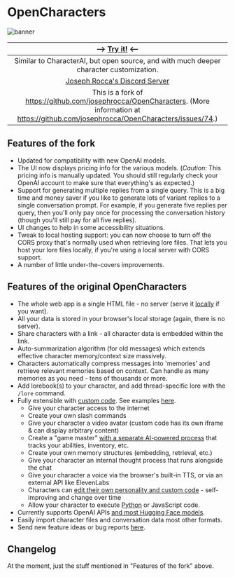 # OpenCharacters

![banner](https://user-images.githubusercontent.com/1167575/225629372-eb4de08a-ed62-4660-a83d-6e42a5c092d7.jpg)

| ⟶ [**Try it!**](https://markphaedrus.github.io/OpenCharacters) ⟵ |
| :---: |
| Similar to CharacterAI, but open source, and with much deeper character customization. |
| [Joseph Rocca's Discord Server](https://discord.gg/5tkWXJFqPV) |
| This is a fork of <https://github.com/josephrocca/OpenCharacters>. (More information at <https://github.com/josephrocca/OpenCharacters/issues/74>.) |

## Features of the fork

* Updated for compatibility with new OpenAI models.
* The UI now displays pricing info for the various models. (*Caution:* This pricing info is manually updated. You should still regularly check your OpenAI account to make sure that everything's as expected.)
* Support for generating multiple replies from a single query. This is a big time and money saver if you like to generate lots of variant replies to a single conversation prompt. For example, if you generate five replies per query, then you'll only pay once for processing the conversation history (though you'll still pay for all five replies).
* UI changes to help in some accessibility situations.
* Tweak to local hosting support: you can now choose to turn off the CORS proxy that's normally used when retrieving lore files. That lets you host your lore files locally, if you're using a local server with CORS support.
* A number of little under-the-covers improvements.

## Features of the original OpenCharacters

* The whole web app is a single HTML file - no server (serve it [locally](docs/local-setup.md) if you want).
* All your data is stored in your browser's local storage (again, there is no server).
* Share characters with a link - all character data is embedded within the link.
* Auto-summarization algorithm (for old messages) which extends effective character memory/context size massively.
* Characters automatically compress messages into 'memories' and retrieve relevant memories based on context. Can handle as many memories as you need - tens of thousands or more.
* Add lorebook(s) to your character, and add thread-specific lore with the `/lore` command.
* Fully extensible with [custom code](docs/custom-code.md). See examples [here](docs/custom-code-examples.md).
  * Give your character access to the internet
  * Create your own slash commands
  * Give your character a video avatar (custom code has its own iframe & can display arbitrary content)
  * Create a "game master" [with a separate AI-powered process](https://tinyurl.com/5t3x8pdk) that tracks your abilities, inventory, etc.
  * Create your own memory structures (embedding, retrieval, etc.)
  * Give your character an internal thought process that runs alongside the chat
  * Give your character a voice via the browser's built-in TTS, or via an external API like ElevenLabs
  * Characters can [edit their own personality and custom code](https://tinyurl.com/4ccnn9zb) - self-improving and change over time
  * Allow your character to execute [Python](docs/running-python-code.md) or JavaScript code.
* Currently supports OpenAI APIs [and most Hugging Face models](docs/custom-models.md).
* Easily import character files and conversation data most other formats.
* Send new feature ideas or bug reports [here](https://github.com/MarkPhaedrus/OpenCharacters/issues).

## Changelog

At the moment, just the stuff mentioned in "Features of the fork" above.
